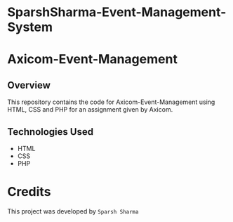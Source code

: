 # SparshSharma-Event-Management-System
# Axicom-Event-Management

## Overview
This repository contains the code for Axicom-Event-Management using HTML, CSS and PHP for an assignment given by Axicom.

## Technologies Used
  - HTML
  - CSS
  - PHP

# Credits 
   This project was developed by ```Sparsh Sharma```

  
